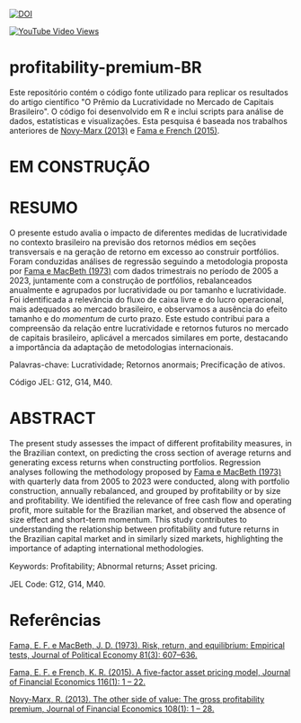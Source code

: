 
[![DOI](https://zenodo.org/badge/DOI/10.12660/rbfin.vXXXX.2024.XXXXX.svg)](https://doi.org/10.12660/rbfin.vXXXX.2024.XXXXX)

[![YouTube Video Views](https://img.shields.io/youtube/views/exXBIJdGh1A?label=Apresentação%20SemeAd2023%20(resultados%20preliminares))](https://www.youtube.com/watch?v=exXBIJdGh1A)


# profitability-premium-BR
Este repositório contém o código fonte utilizado para replicar os resultados do artigo científico "O Prêmio da Lucratividade no Mercado de Capitais Brasileiro". O código foi desenvolvido em R e inclui scripts para análise de dados, estatísticas e visualizações. Esta pesquisa é baseada nos trabalhos anteriores de [Novy-Marx (2013)](https://doi.org/10.1016/j.jfineco.2013.01.003) e [Fama e French (2015)](https://doi.org/10.1016/j.jfineco.2014.10.010). 

# EM CONSTRUÇÃO

# RESUMO
O presente estudo avalia o impacto de diferentes medidas de lucratividade no contexto brasileiro na previsão dos retornos médios em seções transversais e na geração de retorno em excesso ao construir portfólios. Foram conduzidas análises de regressão seguindo a metodologia proposta por [Fama e MacBeth (1973)](https://dx.doi.org/10.1086/260061) com dados trimestrais no período de 2005 a 2023, juntamente com a construção de portfólios, rebalanceados anualmente e agrupados por lucratividade ou por tamanho e lucratividade. Foi identificada a relevância do fluxo de caixa livre e do lucro operacional, mais adequados ao mercado brasileiro, e observamos a ausência do efeito tamanho e do *momentum* de curto prazo. Este estudo contribui para a compreensão da relação entre lucratividade e retornos futuros no mercado de capitais brasileiro, aplicável a mercados similares em porte, destacando a importância da adaptação de metodologias internacionais.

Palavras-chave: Lucratividade; Retornos anormais; Precificação de ativos.

Código JEL: G12, G14, M40.

# ABSTRACT
The present study assesses the impact of different profitability measures, in the Brazilian context, on predicting the cross section of average returns and generating excess returns when constructing portfolios. Regression analyses following the methodology proposed by [Fama e MacBeth (1973)](https://dx.doi.org/10.1086/260061) with quarterly data from 2005 to 2023 were conducted, along with portfolio construction, annually rebalanced, and grouped by profitability or by size and profitability. We identified the relevance of free cash flow and operating profit, more suitable for the Brazilian market, and observed the absence of size effect and short-term momentum. This study contributes to understanding the relationship between profitability and future returns in the Brazilian capital market and in similarly sized markets, highlighting the importance of adapting international methodologies.

Keywords: Proﬁtability; Abnormal returns; Asset pricing.

JEL Code: G12, G14, M40.

# Referências

[Fama, E. F. e MacBeth, J. D. (1973). Risk, return, and equilibrium: Empirical tests, Journal of Political Economy 81(3): 607–636.](https://dx.doi.org/10.1086/260061)

[Fama, E. F. e French, K. R. (2015). A five-factor asset pricing model, Journal of Financial Economics 116(1): 1 – 22.](https://doi.org/10.1016/j.jfineco.2014.10.010)

[Novy-Marx, R. (2013). The other side of value: The gross profitability premium, Journal of Financial Economics 108(1): 1 – 28.](https://doi.org/10.1016/j.jfineco.2013.01.003)
